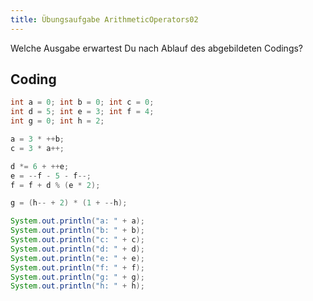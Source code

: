```yaml
---
title: Übungsaufgabe ArithmeticOperators02
---
```


Welche Ausgabe erwartest Du nach Ablauf des abgebildeten Codings?

## Coding

```java
int a = 0; int b = 0; int c = 0;
int d = 5; int e = 3; int f = 4;
int g = 0; int h = 2;

a = 3 * ++b;
c = 3 * a++;

d *= 6 + ++e;
e = --f - 5 - f--;
f = f + d % (e * 2);

g = (h-- + 2) * (1 + --h);

System.out.println("a: " + a);
System.out.println("b: " + b);
System.out.println("c: " + c);
System.out.println("d: " + d);
System.out.println("e: " + e);
System.out.println("f: " + f);
System.out.println("g: " + g);  
System.out.println("h: " + h);
```
